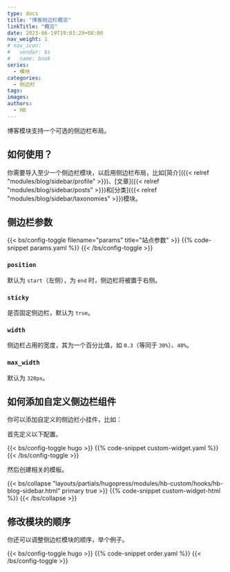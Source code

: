 ```yaml
---
type: docs
title: "博客侧边栏概览"
linkTitle: "概览"
date: 2023-06-19T19:03:29+08:00
nav_weight: 1
# nav_icon:
#   vendor: bs
#   name: book
series:
  - 模块
categories:
  - 侧边栏
tags:
images:
authors:
  - HB
---
```


博客模块支持一个可选的侧边栏布局。

<!--more-->

## 如何使用？

你需要导入至少一个侧边栏模块，以启用侧边栏布局，比如[简介]({{< relref "modules/blog/sidebar/profile" >}})、[文章]({{< relref "modules/blog/sidebar/posts" >}})和[分类]({{< relref "modules/blog/sidebar/taxonomies" >}})模块。

## 侧边栏参数

{{< bs/config-toggle filename="params" title="站点参数" >}}
{{% code-snippet params.yaml %}}
{{< /bs/config-toggle >}}

### `position`

默认为 `start`（左侧），为 `end` 时，侧边栏将被置于右侧。

### `sticky`

是否固定侧边栏，默认为 `true`。

### `width`

侧边栏占用的宽度，其为一个百分比值，如 `0.3`（等同于 `30%`）、`40%`。

### `max_width`

默认为 `320px`。

## 如何添加自定义侧边栏组件

你可以添加自定义的侧边栏小挂件，比如：

首先定义以下配置。

{{< bs/config-toggle hugo >}}
{{% code-snippet custom-widget.yaml %}}
{{< /bs/config-toggle >}}

然后创建相关的模板。

{{< bs/collapse "layouts/partials/hugopress/modules/hb-custom/hooks/hb-blog-sidebar.html" primary true >}}
{{% code-snippet custom-widget-html %}}
{{< /bs/collapse >}}

## 修改模块的顺序

你还可以调整侧边栏模块的顺序，举个例子。

{{< bs/config-toggle hugo >}}
{{% code-snippet order.yaml %}}
{{< /bs/config-toggle >}}
